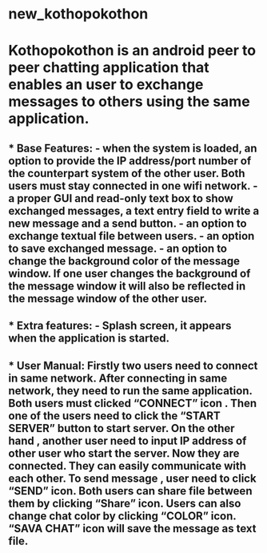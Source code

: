 # new_kothopokothon
# Kothopokothon is an android peer to peer chatting application that enables an user to exchange messages to others using the same application.  

## * Base Features: - when the system is loaded, an option to provide the IP address/port number of the counterpart system of the other user. Both users must stay connected in one wifi network. - a proper GUI and read-only text box to show exchanged messages, a text entry field to write a new message and a send button. - an option to exchange textual file between users. - an option to save exchanged message. - an option to change the background color of the message window. If one user changes the background of the message window it will also be reflected in the message window of the other user. 

 ## * Extra features: - Splash screen, it appears when the application is started.  

## * User Manual: Firstly two users need to connect in same network. After connecting in same network, they need to run the same application. Both users must clicked “CONNECT” icon . Then one of the users need to click the “START SERVER” button to start server. On the other hand , another user need to input IP address of other user who start the server. Now they are connected. They can easily communicate with each other. To send message , user need to click “SEND” icon.  Both users can share file between them by clicking “Share” icon. Users can also change chat color by clicking “COLOR” icon. “SAVA CHAT” icon will save the message as text file. 
